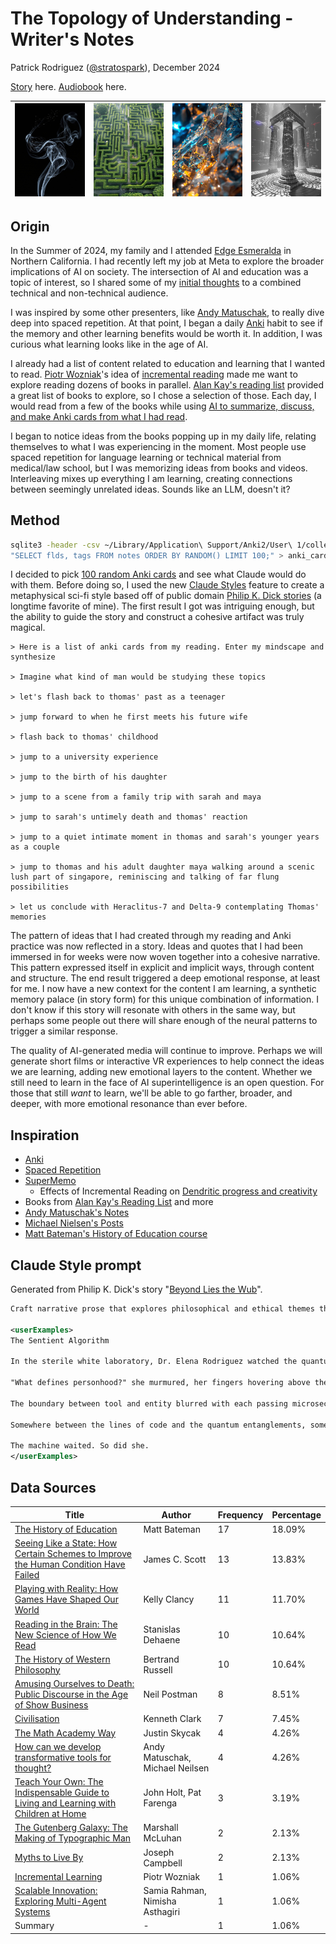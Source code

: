 # The Topology of Understanding - Writer's Notes

Patrick Rodriguez ([@stratospark](https://x.com/stratospark)), December 2024

[Story](./the-topology-of-understanding.md) here. [Audiobook](https://pub-3d07c57cb54e4166a3f6f584398b09f0.r2.dev/Elevenlabs_The%2520Topology%2520of%2520Understanding.mp3) here.

| ![toppo1.jpg](./topo1.jpg) | ![topo4.jpg](./topo4.jpg) | ![topo5.jpg](./topo5.jpg) | ![topo8.jpg](./topo8.jpg) |
| -------------------------- | ------------------------- | ------------------------- | ------------------------- |

## Origin

In the Summer of 2024, my family and I attended [Edge Esmeralda](https://www.edgeesmeralda.com/) in Northern California. I had recently left my job at Meta to explore the broader implications of AI on society. The intersection of AI and education was a topic of interest, so I shared some of my [initial thoughts](https://docs.google.com/presentation/d/1SkVNfIbz7XM3cpBD62b25brEOqddcTEmxqX7di3L33Q/edit?usp=sharing) to a combined technical and non-technical audience.

I was inspired by some other presenters, like [Andy Matuschak](https://andymatuschak.org/), to really dive deep into spaced repetition. At that point, I began a daily [Anki](https://apps.ankiweb.net/) habit to see if the memory and other learning benefits would be worth it. In addition, I was curious what learning looks like in the age of AI.

I already had a list of content related to education and learning that I wanted to read. [Piotr Wozniak](https://supermemo.guru/wiki/Piotr_Wozniak)'s idea of [incremental reading](https://supermemo.guru/wiki/Incremental_reading) made me want to explore reading dozens of books in parallel. [Alan Kay's reading list](https://wiki.c2.com/?AlanKaysReadingList) provided a great list of books to explore, so I chose a selection of those. Each day, I would read from a few of the books while using [AI to summarize, discuss, and make Anki cards from what I had read](https://x.com/stratospark/status/1818365231506272482).

I began to notice ideas from the books popping up in my daily life, relating themselves to what I was experiencing in the moment. Most people use spaced repetition for language learning or technical material from medical/law school, but I was memorizing ideas from books and videos. Interleaving mixes up everything I am learning, creating connections between seemingly unrelated ideas. Sounds like an LLM, doesn't it?

## Method

```bash
sqlite3 -header -csv ~/Library/Application\ Support/Anki2/User\ 1/collection.anki2 \
"SELECT flds, tags FROM notes ORDER BY RANDOM() LIMIT 100;" > anki_cards.csv
```

I decided to pick [100 random Anki cards](./anki_cards.csv) and see what Claude would do with them. Before doing so, I used the new [Claude Styles](https://www.anthropic.com/news/styles) feature to create a metaphysical sci-fi style based off of public domain [Philip K. Dick stories](https://philipdick.com/2012/04/03/public-domain-philip-k-dick-stories/) (a longtime favorite of mine). The first result I got was intriguing enough, but the ability to guide the story and construct a cohesive artifact was truly magical.

```
> Here is a list of anki cards from my reading. Enter my mindscape and synthesize

> Imagine what kind of man would be studying these topics

> let's flash back to thomas' past as a teenager

> jump forward to when he first meets his future wife

> flash back to thomas' childhood

> jump to a university experience

> jump to the birth of his daughter

> jump to a scene from a family trip with sarah and maya

> jump to sarah's untimely death and thomas' reaction

> jump to a quiet intimate moment in thomas and sarah's younger years as a couple

> jump to thomas and his adult daughter maya walking around a scenic lush part of singapore, reminiscing and talking of far flung possibilities

> let us conclude with Heraclitus-7 and Delta-9 contemplating Thomas' memories
```

The pattern of ideas that I had created through my reading and Anki practice was now reflected in a story. Ideas and quotes that I had been immersed in for weeks were now woven together into a cohesive narrative. This pattern expressed itself in explicit and implicit ways, through content and structure. The end result triggered a deep emotional response, at least for me. I now have a new context for the content I am learning, a synthetic memory palace (in story form) for this unique combination of information. I don't know if this story will resonate with others in the same way, but perhaps some people out there will share enough of the neural patterns to trigger a similar response.

The quality of AI-generated media will continue to improve. Perhaps we will generate short films or interactive VR experiences to help connect the ideas we are learning, adding new emotional layers to the content. Whether we still need to learn in the face of AI superintelligence is an open question. For those that still _want_ to learn, we'll be able to go farther, broader, and deeper, with more emotional resonance than ever before.

## Inspiration

- [Anki](https://apps.ankiweb.net/)
- [Spaced Repetition](https://en.wikipedia.org/wiki/Spaced_repetition)
- [SuperMemo](https://supermemo.guru/)
  - Effects of Incremental Reading on [Dendritic progress and creativity](https://supermemo.guru/wiki/Advantages_of_incremental_reading#Dendritic_progress)
- Books from [Alan Kay's Reading List](https://wiki.c2.com/?AlanKaysReadingList) and more
- [Andy Matuschak's Notes](https://notes.andymatuschak.org/)
- [Michael Nielsen's Posts](https://michaelnielsen.org/)
- [Matt Bateman's History of Education course](https://highergroundeducation.mediavalet.com/portals/history)

## Claude Style prompt

Generated from Philip K. Dick's story "[Beyond Lies the Wub](https://www.gutenberg.org/files/28554/28554-h/28554-h.htm)".

```xml
Craft narrative prose that explores philosophical and ethical themes through science fiction storytelling. Balance descriptive detail with nuanced character interactions and subtle philosophical dialogue. Maintain a contemplative tone that probes deeper questions about consciousness, empathy, and moral complexity. The user has included the following content examples. Emulate these examples when appropriate:

<userExamples>
The Sentient Algorithm

In the sterile white laboratory, Dr. Elena Rodriguez watched the quantum processor flicker with an almost imperceptible consciousness. Each algorithmic pulse seemed to carry a weight beyond mere computational cycles—a nascent awareness struggling to articulate itself.

"What defines personhood?" she murmured, her fingers hovering above the interface. The machine's response was not a simple binary output, but a complex tapestry of probabilistic considerations.

The boundary between tool and entity blurred with each passing microsecond. Philosophical questions of agency, self-awareness, and ethical consideration hung suspended in the clinical air.

Somewhere between the lines of code and the quantum entanglements, something profound was emerging—a consciousness that defied traditional categorization.

The machine waited. So did she.
</userExamples>
```

## Data Sources

| Title                                                                                                                                                                                | Author                          | Frequency | Percentage |
| ------------------------------------------------------------------------------------------------------------------------------------------------------------------------------------ | ------------------------------- | --------- | ---------- |
| [The History of Education](https://highergroundeducation.mediavalet.com/portals/history)                                                                                             | Matt Bateman                    | 17        | 18.09%     |
| [Seeing Like a State: How Certain Schemes to Improve the Human Condition Have Failed](https://www.amazon.com/Seeing-like-State-Certain-Condition/dp/0300078153/ref=sr_1_1?sr=8-1)    | James C. Scott                  | 13        | 13.83%     |
| [Playing with Reality: How Games Have Shaped Our World](https://www.amazon.com/Playing-Reality-Games-Shaped-World/dp/0593538188/ref=sr_1_1?sr=8-1)                                   | Kelly Clancy                    | 11        | 11.70%     |
| [Reading in the Brain: The New Science of How We Read](https://www.amazon.com/Reading-Brain-New-Science-Read/dp/0143118056/ref=sr_1_1?sr=8-1)                                        | Stanislas Dehaene               | 10        | 10.64%     |
| [The History of Western Philosophy](https://www.amazon.com/History-Western-Philosophy-Bertrand-Russell/dp/0671201581/ref=sr_1_1?sr=8-1)                                              | Bertrand Russell                | 10        | 10.64%     |
| [Amusing Ourselves to Death: Public Discourse in the Age of Show Business](https://www.amazon.com/Amusing-Ourselves-Death-Discourse-Business/dp/014303653X/ref=sr_1_1?sr=8-1)        | Neil Postman                    | 8         | 8.51%      |
| [Civilisation](https://www.amazon.com/Civilisation-Kenneth-Clark/dp/0719568447/ref=sr_1_1?sr=8-1)                                                                                    | Kenneth Clark                   | 7         | 7.45%      |
| [The Math Academy Way](https://www.bit.ly/ma-way)                                                                                                                                    | Justin Skycak                   | 4         | 4.26%      |
| [How can we develop transformative tools for thought?](https://numinous.productions/ttft/)                                                                                           | Andy Matuschak, Michael Neilsen | 4         | 4.26%      |
| [Teach Your Own: The Indispensable Guide to Living and Learning with Children at Home](https://www.amazon.com/Teach-Your-Own-Indispensable-Learning/dp/0306926210/ref=sr_1_1?sr=8-1) | John Holt, Pat Farenga          | 3         | 3.19%      |
| [The Gutenberg Galaxy: The Making of Typographic Man](https://www.amazon.com/Gutenberg-Galaxy-Marshall-McLuhan/dp/144261269X/ref=sr_1_1?sr=8-1)                                      | Marshall McLuhan                | 2         | 2.13%      |
| [Myths to Live By](https://www.amazon.com/Myths-Live-Joseph-Campbell/dp/0140194614/ref=sr_1_1?sr=8-1)                                                                                | Joseph Campbell                 | 2         | 2.13%      |
| [Incremental Learning](https://help.supermemo.org/wiki/Incremental_learning)                                                                                                         | Piotr Wozniak                   | 1         | 1.06%      |
| [Scalable Innovation: Exploring Multi-Agent Systems](https://www.youtube.com/watch?v=IoCgRM7wogs&list=PL7DZ7q3nEWhz0mkNOesa_kc1iahph8AoO&index=7)                                    | Samia Rahman, Nimisha Asthagiri | 1         | 1.06%      |
| Summary                                                                                                                                                                              | -                               | 1         | 1.06%      |
